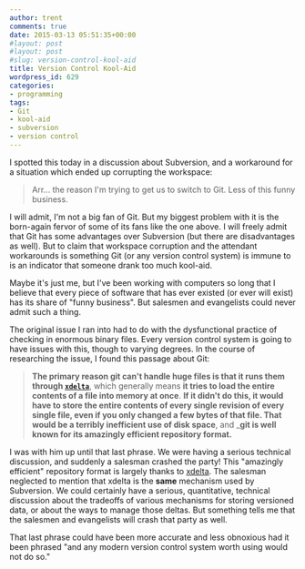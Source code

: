 ```yaml
---
author: trent
comments: true
date: 2015-03-13 05:51:35+00:00
#layout: post
#layout: post
#slug: version-control-kool-aid
title: Version Control Kool-Aid
wordpress_id: 629
categories:
- programming
tags:
- Git
- kool-aid
- subversion
- version control
---
```


I spotted this today in a discussion about Subversion, and a workaround for a situation which ended up corrupting the workspace:

>Arr... the reason I'm trying to get us to switch to Git. Less of this funny business.

I will admit, I'm not a big fan of Git.  But my biggest problem with it is the born-again fervor of some of its fans like the one above.  I will freely admit that Git has some advantages over Subversion (but there are disadvantages as well). But to claim that workspace corruption and the attendant workarounds is something Git (or any version control system) is immune to is an indicator that someone drank too much kool-aid.

Maybe it's just me, but I've been working with computers so long that I believe that every piece of software that has ever existed (or ever will exist) has its share of "funny business".  But salesmen and evangelists could never admit such a thing.

The original issue I ran into had to do with the dysfunctional practice of checking in enormous binary files.  Every version control system is going to have issues with this, though to varying degrees.  In the course of researching the issue, I found this passage about Git:


>**The primary reason git can't handle huge files is that it runs them through [`xdelta`](http://stackoverflow.com/a/9478566/6309)**, which generally means **it tries to load the entire contents of a file into memory at once**.  **If it didn't do this, it would have to store the entire contents of every single revision of every single file, even if you only changed a few bytes of that file.  That would be a terribly inefficient use of disk space**, and _**git is well known for its amazingly efficient repository format.**


I was with him up until that last phrase.  We were having a serious technical discussion, and suddenly a salesman crashed the party!   This "amazingly efficient" repository format is largely thanks to [xdelta](http://http://en.wikipedia.org/wiki/Xdelta).  The salesman neglected to mention that xdelta is the **same** mechanism used by Subversion.  We could certainly have a serious, quantitative, technical discussion about the tradeoffs of various mechanisms for storing versioned data, or about the ways to manage those deltas.  But something tells me that the salesmen and evangelists will crash that party as well.

That last phrase could have been more accurate and less obnoxious had it been phrased "and any modern version control system worth using would not do so."

